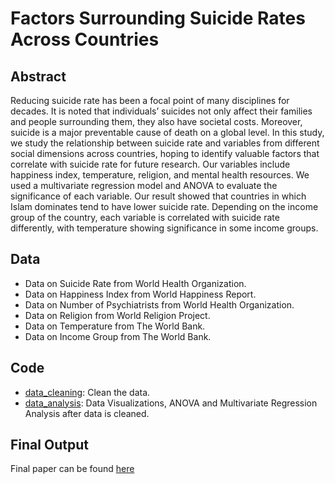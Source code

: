 # Factors Surrounding Suicide Rates Across Countries

## Abstract
Reducing suicide rate has been a focal point of many disciplines for decades. It is noted that individuals’ suicides not only affect their families and people surrounding them, they also have societal costs. Moreover, suicide is a major preventable cause of death on a global level. In this study, we study the relationship between suicide rate and variables from different social dimensions across countries, hoping to identify valuable factors that correlate with suicide rate for future research. Our variables include happiness index, temperature, religion, and mental health resources. We used a multivariate regression model and ANOVA to evaluate the significance of each variable. Our result showed that countries in which Islam dominates tend to have lower suicide rate. Depending on the income group of the country, each variable is correlated with suicide rate differently, with temperature showing significance in some income groups.

## Data
* Data on Suicide Rate from World Health Organization.
* Data on Happiness Index from World Happiness Report.
* Data on Number of Psychiatrists from World Health Organization.
* Data on Religion from World Religion Project.
* Data on Temperature from The World Bank.
* Data on Income Group from The World Bank.

## Code
* [data_cleaning](https://github.com/ridhika123/Factors-Surrounding-Suicide-Rates-Across-Countries/blob/main/data_analysis.R): Clean the data.
* [data_analysis](https://github.com/ridhika123/Factors-Surrounding-Suicide-Rates-Across-Countries/blob/main/data_analysis.R): Data Visualizations, ANOVA and Multivariate Regression Analysis after data is cleaned. 

## Final Output
Final paper can be found [here](https://github.com/ridhika123/Factors-Surrounding-Suicide-Rates-Across-Countries/blob/main/Factors%20Surrounding%20Suicide%20Rates%20Across%20Countries.pdf)
